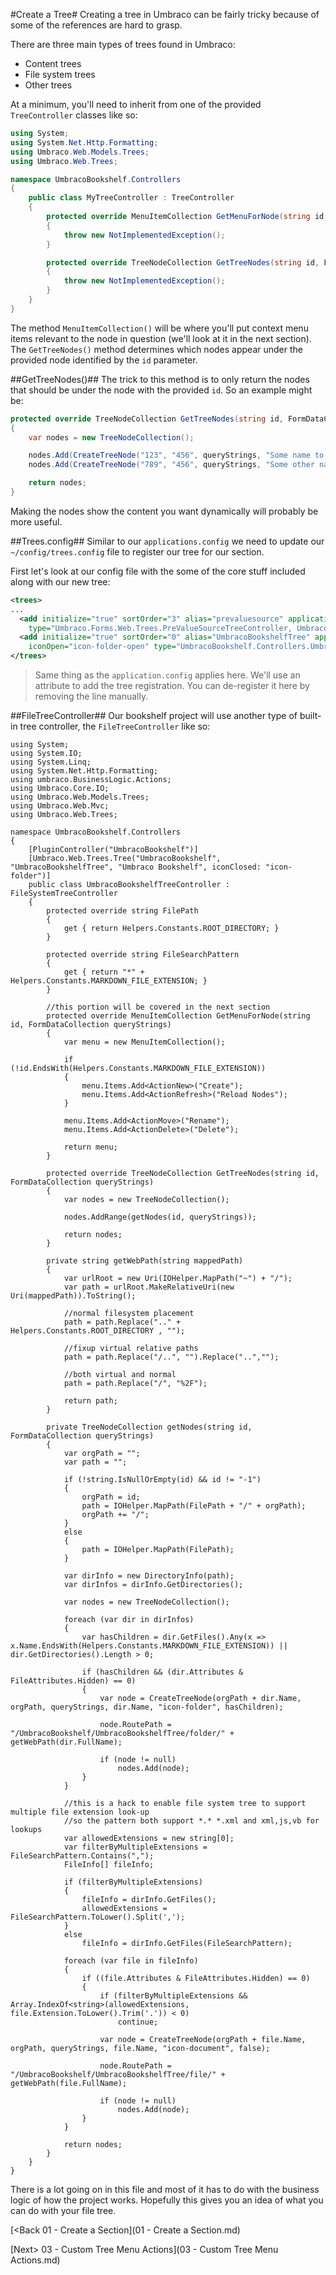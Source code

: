 #Create a Tree#
Creating a tree in Umbraco can be fairly tricky because of some of the references are hard to grasp.

There are three main types of trees found in Umbraco:

* Content trees
* File system trees
* Other trees

At a minimum, you'll need to inherit from one of the provided `TreeController` classes like so:

```c#
using System;
using System.Net.Http.Formatting;
using Umbraco.Web.Models.Trees;
using Umbraco.Web.Trees;

namespace UmbracoBookshelf.Controllers
{
    public class MyTreeController : TreeController
    {
        protected override MenuItemCollection GetMenuForNode(string id, FormDataCollection queryStrings)
        {
            throw new NotImplementedException();
        }

        protected override TreeNodeCollection GetTreeNodes(string id, FormDataCollection queryStrings)
        {
            throw new NotImplementedException();
        }
    }
}

```

The method `MenuItemCollection()` will be where you'll put context menu items relevant to the node in question (we'll look at it in the next section).  The `GetTreeNodes()` method determines which nodes appear under the provided node identified by the `id` parameter.

##GetTreeNodes()##
The trick to this method is to only return the nodes that should be under the node with the provided `id`.  So an example might be:

```C#
protected override TreeNodeCollection GetTreeNodes(string id, FormDataCollection queryStrings)
{
    var nodes = new TreeNodeCollection();

    nodes.Add(CreateTreeNode("123", "456", queryStrings, "Some name to be shown"));
    nodes.Add(CreateTreeNode("789", "456", queryStrings, "Some other name to be shown"));

    return nodes;
}
```

Making the nodes show the content you want dynamically will probably be more useful.

##Trees.config##
Similar to our `applications.config` we need to update our `~/config/trees.config` file to register our tree for our section.

First let's look at our config file with the some of the core stuff included along with our new tree:

```xml
<trees>
...
  <add initialize="true" sortOrder="3" alias="prevaluesource" application="forms" title="Prevalue sources" iconClosed="icon-folder" iconOpen="icon-folder-open"
  	type="Umbraco.Forms.Web.Trees.PreValueSourceTreeController, Umbraco.Forms.Web"/>
  <add initialize="true" sortOrder="0" alias="UmbracoBookshelfTree" application="UmbracoBookshelf" title="Umbraco Bookshelf" iconClosed="icon-folder"
  	iconOpen="icon-folder-open" type="UmbracoBookshelf.Controllers.UmbracoBookshelfTreeController, UmbracoBookshelf"/>
</trees>
```
>Same thing as the `application.config` applies here.  We'll use an attribute to add the tree registration.  You can de-register it here by removing the line manually.

##FileTreeController##
Our bookshelf project will use another type of built-in tree controller, the `FileTreeController` like so:


```
using System;
using System.IO;
using System.Linq;
using System.Net.Http.Formatting;
using umbraco.BusinessLogic.Actions;
using Umbraco.Core.IO;
using Umbraco.Web.Models.Trees;
using Umbraco.Web.Mvc;
using Umbraco.Web.Trees;

namespace UmbracoBookshelf.Controllers
{
    [PluginController("UmbracoBookshelf")]
    [Umbraco.Web.Trees.Tree("UmbracoBookshelf", "UmbracoBookshelfTree", "Umbraco Bookshelf", iconClosed: "icon-folder")]
    public class UmbracoBookshelfTreeController : FileSystemTreeController
    {
        protected override string FilePath
        {
            get { return Helpers.Constants.ROOT_DIRECTORY; }
        }

        protected override string FileSearchPattern
        {
            get { return "*" + Helpers.Constants.MARKDOWN_FILE_EXTENSION; }
        }

        //this portion will be covered in the next section
        protected override MenuItemCollection GetMenuForNode(string id, FormDataCollection queryStrings)
        {
            var menu = new MenuItemCollection();

            if (!id.EndsWith(Helpers.Constants.MARKDOWN_FILE_EXTENSION))
            {
                menu.Items.Add<ActionNew>("Create");
                menu.Items.Add<ActionRefresh>("Reload Nodes");
            }
            
            menu.Items.Add<ActionMove>("Rename");
            menu.Items.Add<ActionDelete>("Delete");

            return menu;
        }

        protected override TreeNodeCollection GetTreeNodes(string id, FormDataCollection queryStrings)
        {
            var nodes = new TreeNodeCollection();

            nodes.AddRange(getNodes(id, queryStrings));

            return nodes;
        }

        private string getWebPath(string mappedPath)
        {
            var urlRoot = new Uri(IOHelper.MapPath("~") + "/");
            var path = urlRoot.MakeRelativeUri(new Uri(mappedPath)).ToString();        

            //normal filesystem placement
            path = path.Replace(".." + Helpers.Constants.ROOT_DIRECTORY , "");

            //fixup virtual relative paths
            path = path.Replace("/..", "").Replace("..","");

            //both virtual and normal
            path = path.Replace("/", "%2F");

            return path;
        }

        private TreeNodeCollection getNodes(string id, FormDataCollection queryStrings)
        {
            var orgPath = "";
            var path = "";

            if (!string.IsNullOrEmpty(id) && id != "-1")
            {
                orgPath = id;
                path = IOHelper.MapPath(FilePath + "/" + orgPath);
                orgPath += "/";
            }
            else
            {
                path = IOHelper.MapPath(FilePath);
            }

            var dirInfo = new DirectoryInfo(path);
            var dirInfos = dirInfo.GetDirectories();

            var nodes = new TreeNodeCollection();

            foreach (var dir in dirInfos)
            {
                var hasChildren = dir.GetFiles().Any(x => x.Name.EndsWith(Helpers.Constants.MARKDOWN_FILE_EXTENSION)) || dir.GetDirectories().Length > 0;

                if (hasChildren && (dir.Attributes & FileAttributes.Hidden) == 0)
                {
                    var node = CreateTreeNode(orgPath + dir.Name, orgPath, queryStrings, dir.Name, "icon-folder", hasChildren);

                    node.RoutePath = "/UmbracoBookshelf/UmbracoBookshelfTree/folder/" + getWebPath(dir.FullName);

                    if (node != null)
                        nodes.Add(node);
                }
            }

            //this is a hack to enable file system tree to support multiple file extension look-up
            //so the pattern both support *.* *.xml and xml,js,vb for lookups
            var allowedExtensions = new string[0];
            var filterByMultipleExtensions = FileSearchPattern.Contains(",");
            FileInfo[] fileInfo;

            if (filterByMultipleExtensions)
            {
                fileInfo = dirInfo.GetFiles();
                allowedExtensions = FileSearchPattern.ToLower().Split(',');
            }
            else
                fileInfo = dirInfo.GetFiles(FileSearchPattern);

            foreach (var file in fileInfo)
            {
                if ((file.Attributes & FileAttributes.Hidden) == 0)
                {
                    if (filterByMultipleExtensions && Array.IndexOf<string>(allowedExtensions, file.Extension.ToLower().Trim('.')) < 0)
                        continue;

                    var node = CreateTreeNode(orgPath + file.Name, orgPath, queryStrings, file.Name, "icon-document", false);

                    node.RoutePath = "/UmbracoBookshelf/UmbracoBookshelfTree/file/" + getWebPath(file.FullName);

                    if (node != null)
                        nodes.Add(node);
                }
            }

            return nodes;
        }
    }
}
```

There is a lot going on in this file and most of it has to do with the business logic of how the project works.  Hopefully this gives you an idea of what you can do with your file tree.

[<Back 01 - Create a Section](01 - Create a Section.md)

[Next> 03 - Custom Tree Menu Actions](03 - Custom Tree Menu Actions.md)